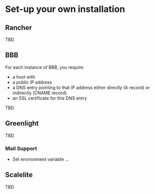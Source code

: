 # Set-up your own installation

## Rancher

TBD

## BBB

For each instance of BBB, you require:
* a host with 
* a public IP address
* a DNS entry pointing to that IP address either directly (A record) or indirectly (CNAME record)
* an SSL certificate for this DNS entry

TBD

## Greenlight

TBD

### Mail Support

* Set environment variable ... 

## Scalelite

TBD
